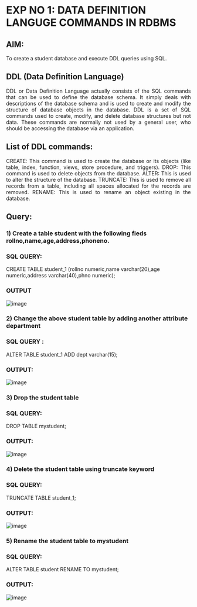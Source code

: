 # EXP NO 1: DATA DEFINITION LANGUGE COMMANDS IN RDBMS

## AIM:
To create a student database and execute DDL queries using SQL.


## DDL (Data Definition Language)
<div align="justify">
DDL or Data Definition Language actually consists of the SQL commands that can be used to define the database schema. It simply deals with descriptions of the database schema and is used to create and modify the structure of database objects in the database. DDL is a set of SQL commands used to create, modify, and delete database structures but not data. These commands are normally not used by a general user, who should be accessing the database via an application.
</div>
 
## List of DDL commands: 
<div align="justify">
CREATE: This command is used to create the database or its objects (like table, index, function, views, store procedure, and triggers).
DROP: This command is used to delete objects from the database.
ALTER: This is used to alter the structure of the database.
TRUNCATE: This is used to remove all records from a table, including all spaces allocated for the records are removed.
RENAME: This is used to rename an object existing in the database.
</div>

## Query:
### 1) Create a table student with the following fieds rollno,name,age,address,phoneno.

### SQL QUERY: 
CREATE TABLE student_1 (rollno numeric,name varchar(20),age numeric,address varchar(40),phno numeric);

### OUTPUT 
![image](https://github.com/VinithaNaidu/G2_DBMS/assets/121166004/9a0aed63-ec41-4630-ac0f-19360208c034)




### 2) Change the above student table by adding another attribute department

### SQL QUERY : 
ALTER TABLE student_1 ADD dept varchar(15);

### OUTPUT:
![image](https://github.com/VinithaNaidu/G2_DBMS/assets/121166004/b2ee1a64-d5ed-4647-910a-d4cfa4c707d6)


### 3) Drop the student table
 
### SQL QUERY: 
DROP TABLE mystudent;


### OUTPUT:
![image](https://github.com/VinithaNaidu/G2_DBMS/assets/121166004/fe7be413-291d-4eca-8884-e358aebb029e)



### 4) Delete the student table using truncate keyword

### SQL QUERY:
TRUNCATE TABLE student_1;


### OUTPUT:

![image](https://github.com/VinithaNaidu/G2_DBMS/assets/121166004/5be3ad48-9ed2-4f1f-95d1-b0903197ccdb)



### 5) Rename the student table to mystudent

### SQL QUERY:
ALTER TABLE student RENAME TO mystudent;


### OUTPUT:
![image](https://github.com/VinithaNaidu/G2_DBMS/assets/121166004/bc7af4ec-b575-4b83-bd2b-79efe81604c0)

